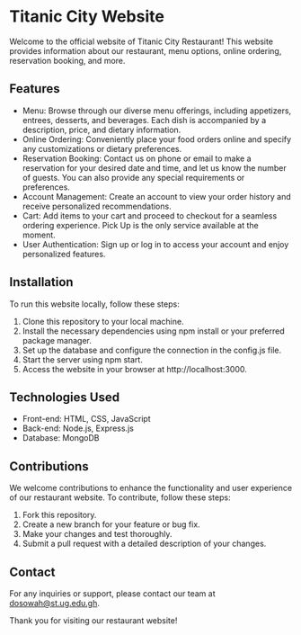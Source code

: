 
# Titanic City Website

Welcome to the official website of Titanic City Restaurant! This website provides information about our restaurant, menu options, online ordering, reservation booking, and more. 

## Features

- Menu: Browse through our diverse menu offerings, including appetizers, entrees, desserts, and beverages. Each dish is accompanied by a description, price, and dietary information.
- Online Ordering: Conveniently place your food orders online and specify any customizations or dietary preferences.
- Reservation Booking: Contact us on phone or email to make a reservation for your desired date and time, and let us know the number of guests. You can also provide any special requirements or preferences.
- Account Management: Create an account to view your order history and receive personalized recommendations.
- Cart: Add items to your cart and proceed to checkout for a seamless ordering experience. Pick Up is the only service available at the moment.
- User Authentication: Sign up or log in to access your account and enjoy personalized features.

## Installation

To run this website locally, follow these steps:

1. Clone this repository to your local machine.
2. Install the necessary dependencies using npm install or your preferred package manager.
3. Set up the database and configure the connection in the config.js file.
4. Start the server using npm start.
5. Access the website in your browser at http://localhost:3000.

## Technologies Used

- Front-end: HTML, CSS, JavaScript
- Back-end: Node.js, Express.js
- Database: MongoDB

## Contributions

We welcome contributions to enhance the functionality and user experience of our restaurant website. To contribute, follow these steps:

1. Fork this repository.
2. Create a new branch for your feature or bug fix.
3. Make your changes and test thoroughly.
4. Submit a pull request with a detailed description of your changes.

## Contact

For any inquiries or support, please contact our team at dosowah@st.ug.edu.gh.

Thank you for visiting our restaurant website!
